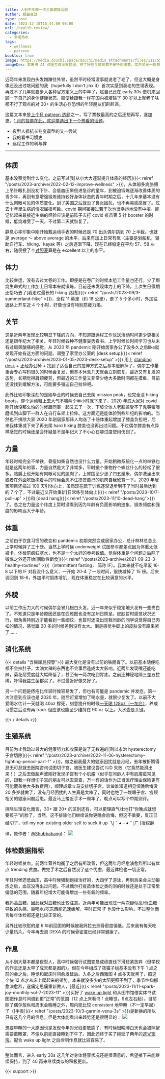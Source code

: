 ```yaml
---
title: 人到中年做一次全面健康回顾
author: 椒盐豆豉
type: post
date: 2023-12-10T15:44:00-08:00
url: /health-review/
categories:
  - 多喝热水
tags:
  - wellness
  - patreon
booktoc: true
image: https://media.douchi.space/douchi/media_attachments/files/111/559/489/381/832/784/original/d4b5675f7738e3b2.jpg
imageDes: 本来用 AI 试图生成半天题图，换了好些关键词都不是特别满意。突然灵光一现想起之前去爬 Rainer 这张图莫名觉得合适。
---
```


近两年来发现白头发蹭蹭往外冒，虽然平时经常没事就说老了老了，但这大概是身体还没出过啥问题的我（hopefully I don't jinx it）首次实感到衰老的生理表现。再过不了几年就要步入各种官方定义上的中年了，趁自己还在 early 30s 借机来回顾一下自己的身体健康状态，顺便给跟我一样在国内被灌输了 30 岁以上就老了啥都不行了观点的对 30+ 的生活心存恐惧的年轻朋友们辟辟谣。

<!--more-->

这篇文本来是[上个月 patreon 选题](https://www.patreon.com/posts/2023-nian-12-yue-92737130)之一，写了票数最高的之后还想再写，遂加更。[1 月的投票在此，欢迎票选出下一个想看的话题](https://www.patreon.com/posts/2024-nian-1-yue-94438796)。
- 夜型人抵抗长冬变晨型的又一尝试
- 我的看书习惯史
- 远程工作的利与弊

---

## 体质
基本没察觉到什么变化。之前写过我[从小大大逐渐提升体质的经历]({{< relref "/posts/2023-archive/2022-02-12-improve-wellness" >}})，从体弱多病胳膊上吊针眼扎到没初下针、会低血压晕倒进急诊的童年，到被迫锻炼逐渐改善体质的青少年，再到有意增强锻炼维持较好身体状态的青年时期之后，十几年来基本没有什么肉眼可见的体质变化。到了美国之后就没了鼻炎困扰，也不再易感感冒了。过去十年里生病的情况屈指可数。covid 期间密接过若干次也很幸运地没有中招。能记忆起来最接近生病的经验应该是前阵子去打 covid 疫苗第 5 针 booster 的时候，低烧难受了一天，不过第二天就恢复了。

静息心率印象中刚开始戴运动手表的时候还是 70 出头偶尔跳到 70 上半截，也就是 average ～ above average 的水平，后来有加上日常有氧（主要是划船机，辅助自行车、hiking、kayak 等）之后逐渐下降，现在已经稳定在平均 57、58 左右，随便搜了个[对照表](https://www.medicinenet.com/what_is_a_good_resting_heart_rate_by_age/article.htm)算是在 excellent 以上的水平。

## 体力
比较幸运，没有去过太卷的工作。即便是在卷厂的时候本组工作量也还行。少了燃烧生命式的工作加上日常本来就锻炼，目前还未发现体力上的下降。上次生日假期还恰巧去了[我走过最长的 hiking 路线]({{< relref "/posts/2023-09/3-summerland-hike" >}})，全程 11 英里（约 18 公里），走了 5 个多小时，外加往返路上开车近 4 个小时，好像也没有特别筋疲力竭。

## 关节
这是近两年发现比较明显下降的方向，不知道跟远程工作放送活动时间更少更相关还是跟年纪大了相关。年轻时候各种不健康姿势看书、上学时候长时间学习也从未有过肩颈酸痛的感觉，从 2020 年 pandemic 刚开始居家办公了没多久之后like就发现开始有这方面的问题。调整了家里办公室的 [desk setup]({{< relref "/posts/2023-archive/2023-01-05-2023-desk-setup" >}}) 用上 [standing desk](https://amzn.to/3bt9WOO) + 正经办公椅 + 找到了适合自己的拉伸方式之后基本缓解掉了，偶尔工作量重会专心写码很久的时候会复发，但基本休息几天就会立刻恢复。最近又有复发的态势，长期觉得肩颈疲劳，但最近的工作量又非常少绝大多数时间都在摸鱼，目前还没找到缓解方法，可能要多强迫自己拉伸吧。

此外比较印象深刻的是刚毕业的时候去自己去爬 mission peak，也完全没 hiking boots，穿个运动鞋上去大气不喘两个半小时就下来了，2020 年底大家对 covid 刚开始没那么怕的时候跟同事一起又去了一次，下坡全体人老膝盖受不了鬼哭狼嚎磨叽到山脚下一群人在自行车架上拉伸。这方面还是能体验到些年纪的影响的。当然也不排除大家 2020 年刚居家那阵人均涨了十磅体重起增加了膝盖负担吧，后来我体重减下来了再去爬 hard hiking 膝盖也没再出过问题。不过偶尔膝盖有点异样感觉的时候还是会怀疑是不是年纪大了不小心在哪过度使用伤到了。

## 力量
年轻时候完全不举铁，骨瘦如柴自然也没什么力量。开始稍微系统化一点的举铁也就是这两年的事，力量自然是大了非常多，平时搬个重物拧个螺丝什么的轻松了很多。胳膊上也开始有肉眼可见的肌肉了，上臂围至少涨了四五厘米，偶尔洗澡出来或者在外面吃饭抱着手的时候会忍不住摸摸自己的肌肉自我欣赏一下。2020 年居家项目还搞过 100 天引体向上，虽然现在疏于训练逐渐退步到不了当时最后达到的 7 个了，不过最近又开始重新[日常练引体向上]({{< relref "/posts/2023-10/7-pull-up" >}})和 [dead hang]({{< relref "/posts/2023-11/10-dead-hang">}})了。总之在力量这个纬度上暂时没看到因为年龄有负面影响的迹象，锻炼频度和强度的影响远大于年龄。

## 体重
之前由于饮食习惯的改变和 pandemic 初期突然变成居家办公，总计林林总总比上学时候胖了三十磅。当然上学时候 underweight 试图参军都差点因为体重太低被卡，体检前疯狂塞水，也不是一个太好的参考数值。觉得体重是个问题之后除了锻炼之外还开始[间歇性断食]({{< relref "/posts/2023-archive/2021-09-23-3-healthy-routines" >}})（intermittent fasting， 简称 IF）。我本来就不吃早饭 16-8 以下的 IF 对我没什么意义，一开始 20-4 了一段时间，很快减掉了 15 磅。后来调回到 18-6，外加平时锻炼增肌，现在体重稳定在比较满意的水平。

## 外貌
以前工作压力大的时候偶尔会冒几根白头发，近一年来似乎稳定地头发有一些夹白了。不知道只是年龄原因还是在西雅图也没有加州日照足。皮肤暂时感觉状况还行，眼角离特别近才能看到一些细纹，也暂时还没出现我同龄的同学说觉得自己肉松的情况，感觉跟 20 多的时候差别没有太大。倒是感觉手脚上的皮肤没有原来紧了……

## 消化系统
{{< details "含屎尿屁预警">}}
最大变化是没有以前的铁肠胃了。以前基本随便吃都不会拉肚子，太油太辣的东西也不会事后造成太大影响。近两年发现嘴还能吃辣，菊花耐受度就大幅降低了，甚至有一两次吃到胃疼。之前还神秘地隔三差五拉稀，吓得我益生菌都买了。不过最近好像又好了。

另一个问题是痔疮比年轻时候容易发了，但也有可能是 pandemic 并发症。第一次注意到应该也是 2020 年。随后赶紧增加了喝水量，就很少复发了。以前不大爱喝水估计一天就喝 40oz 撑死，刻意提升的时候[一天喝 128oz（一加仑）](https://amzn.to/3F9pSmq)，养成习惯之后没有再 track 但应该也能至少维持在 90 oz 以上。大水壶是关键。

{{< / details >}}

## 生殖系统
目前为止我动过最大的健康努力和收获是说了无数遍的[割以永治 hysterectomy 子宫切除]({{< relref "/posts/2023-archive/2022-11-06-hysterectomy-fighting-period-part-1" >}})。做之前我最大的健康困扰就是月经，去年被折腾得忍无可忍就去医院咨询试图切子宫，被医生建议尝试 IUD 失败（它竟然能滑出来！）之后去做超声波刚好发现子宫有个小肌瘤（似乎在同龄人中有肌瘤蛮常见的，跟我一样想切子宫的朋友可以去查查，万一有的话作为正当医疗理由保险更有可能覆盖绝大多数费用），顺理成章立马安排切子宫。谁做谁知道相见恨晚后悔没 20 多岁就做了，没有月经困扰的人生真是太棒了，同时也绝了一堆跟子宫、宫颈相关的健康问题后患。最近马上接近手术一周年了，晚点可以写个中期测评。

排除生理变化而言，30+ 跟 20+ 的区别还有，可以更理直气壮地打“你晚点就想要孩子”的脸了。当然，这不排除他们继续说你更晚会后悔，但这不重要，反正已经切了，tell my non existing older self to suck it up 乁། ˵ ◕ – ◕ ˵ །ㄏ (授权翻译，原作者：[@Shubbabang](https://media.douchi.space/douchi/media_attachments/files/111/651/028/507/284/557/original/e3fad8d93ae998f4.png))：
![](https://pbs.twimg.com/media/FOfOnl-XoAYiZWC?format=png&name=large)

## 体检数据指标
年轻时候贫血，前两年营养均衡了之后有所改善，但这两年月经愈演愈烈所以有优点 trending 贫血。做完手术之后自然没了这个忧虑，最近体检也一切正常。

年轻时候还低血压，高中时候强制跑操治好的，大四学了游泳，再到后来会主动锻炼之后，血压没再出过问题。不过偶尔打疫苗体检之类的测的时候还是处于正常里偏低的范围，随着年纪增大可能得增加一些有氧的频率。

我妈高血糖，因此我对血糖也比较注意。近两年可能出现过一两次疑似高/低血糖导致的头痛，靠喝水/吃东西能迅速缓解，平时正常 IF 也没什么影响。不过整体而言每年体检都还是比较正常的。

另外比较欣慰的是 6 年前回国的时候被我妈拉去测骨密度偏低。后来我有每天吃少量钙片。今年再去测 DEXA 的时候骨密度已经非常健康了。

## 作息
从小到大基本都是夜型人，高中时候强行试图变晨成绩直线下滑赶紧放弃（但学校的作息还是太早了成天都是困的）。但在今年组成了夜猫子组基本没有下午 1 点之前的会之后，睡觉和起床时间愈发延后。入冬之后西雅图 4 点多天就黑了，照这个快 12 点才从床上爬起来的架势，本来就没多少的太阳更照不到了，季节性抑郁愈演愈烈，遂痛定思痛重新做人，[最近]({{< relref "/posts/2023-11/11-spark-joy-monthly-vol-7-2023-11" >}})买好了 [wake up light](https://amzn.to/3R0sP09) 和从图书馆借实体书试图把作息时间调到更“正常”的范围（12 点上床看书 1 点睡觉，9点左右起）。目前除了偶尔放纵和周末会晚睡之外，周内能比较 consistent 地早睡（不一定早起）了（[手表]({{< relref "/posts/2023-10/3-garmin-venu-3s" >}})是新换的所以只有这几个月的信息，但是大体能看出来趋势还是很明显的：
![](https://media.douchi.space/douchi/media_attachments/files/111/559/304/113/122/434/original/62c1686c480412ef.png)

想要早睡的一大原因也是发现今年对光线更敏感了，有时候很晚睡白天也会被照醒需要戴眼罩，不像以前能直接睡到下午了。因此还终于买了拖延了两年的[遮光窗帘](https://amzn.to/3GnRNjR)。配合 wake up light 之后控制作息就比较容易了。

---

整体而言，进入 early 30s 这几年对身体健康状况还是很满意的，希望接下来能继续保持，到了 40 再来继续类似的积极更新。

{{< support >}}